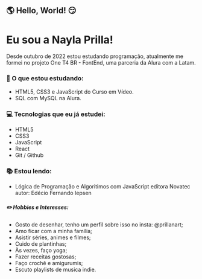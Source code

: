 ## :earth_americas: Hello, World! :smirk:
# Eu sou a Nayla Prilla! 
Desde outubro de 2022 estou estudando programação, atualmente me formei no projeto One T4 BR - FontEnd, uma parceria da Alura com a Latam.

### :bookmark_tabs: O que estou estudando:
 -  HTML5, CSS3 e JavaScript do Curso em Vídeo.
 -  SQL com MySQL na Alura.

 ### :computer: Tecnologias que eu já estudei:
 - HTML5
 - CSS3
 - JavaScript
 - React
 - Git / Github

### :books: Estou lendo:
 - Lógica de Programação e Algoritimos com JavaScript editora Novatec autor: Edécio Fernando Iepsen

##### :pencil2: Hobbies e Interesses:
 - Gosto de desenhar, tenho um perfil sobre isso no insta: @prillanart;
 - Amo ficar com a minha família;
 - Asistir séries, animes e filmes;
 - Cuido de plantinhas;
 - Às vezes, faço yoga;
 - Fazer receitas gostosas;
 - Faço crochê e amigurumis;
 - Escuto playlists de musica indie.

